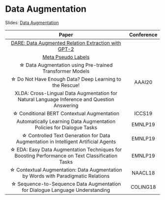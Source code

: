 # Data Augmentation

Slides: [Data Augmentation](slides/presentation/Data_Augmentation.pdf)

| Paper | Conference |
| :---: | :---: |
|[DARE: Data Augmented Relation Extraction with GPT-2](https://arxiv.org/pdf/2004.13845.pdf)||
|[Meta Pseudo Labels](https://arxiv.org/abs/2003.10580)||
| ☆ Data Augmentation using Pre-trained Transformer Models||
| ☆ Do Not Have Enough Data? Deep Learning to the Rescue! | AAAI20 |
|XLDA: Cross-Lingual Data Augmentation for Natural Language Inference and Question Answering||
| ☆ Conditional BERT Contextual Augmentation|ICCS19|
| Automatically Learning Data Augmentation Policies for Dialogue Tasks | EMNLP19 |
| ☆ Controlled Text Generation for Data Augmentation in Intelligent Artificial Agents|EMNLP19|
| ☆ EDA: Easy Data Augmentation Techniques for Boosting Performance on Text Classification Tasks|EMNLP19| 
| ☆ Contextual Augmentation: Data Augmentation by Words with Paradigmatic Relations|NAACL18|
| ☆ Sequence-to-Sequence Data Augmentation for Dialogue Language Understanding|COLING18|

